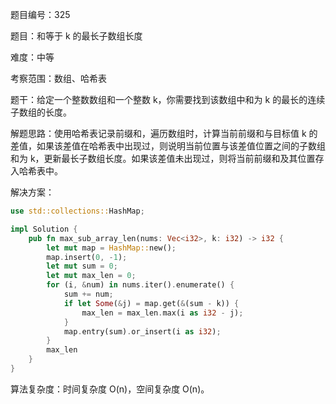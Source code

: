 题目编号：325

题目：和等于 k 的最长子数组长度

难度：中等

考察范围：数组、哈希表

题干：给定一个整数数组和一个整数 k，你需要找到该数组中和为 k 的最长的连续子数组的长度。

解题思路：使用哈希表记录前缀和，遍历数组时，计算当前前缀和与目标值 k 的差值，如果该差值在哈希表中出现过，则说明当前位置与该差值位置之间的子数组和为 k，更新最长子数组长度。如果该差值未出现过，则将当前前缀和及其位置存入哈希表中。

解决方案：

```rust
use std::collections::HashMap;

impl Solution {
    pub fn max_sub_array_len(nums: Vec<i32>, k: i32) -> i32 {
        let mut map = HashMap::new();
        map.insert(0, -1);
        let mut sum = 0;
        let mut max_len = 0;
        for (i, &num) in nums.iter().enumerate() {
            sum += num;
            if let Some(&j) = map.get(&(sum - k)) {
                max_len = max_len.max(i as i32 - j);
            }
            map.entry(sum).or_insert(i as i32);
        }
        max_len
    }
}
```

算法复杂度：时间复杂度 O(n)，空间复杂度 O(n)。